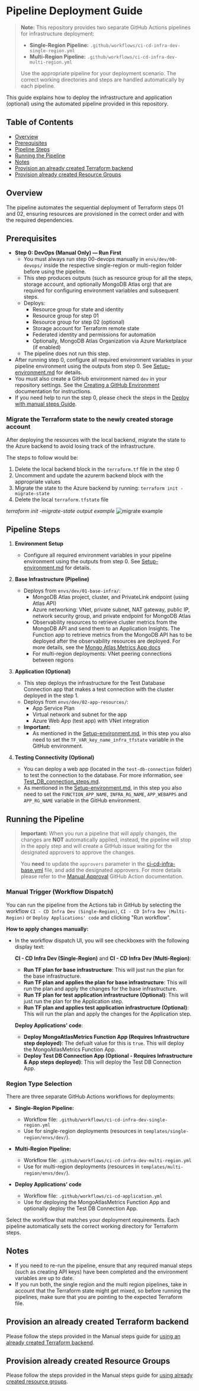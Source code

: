 # Pipeline Deployment Guide

> **Note:** This repository provides two separate GitHub Actions pipelines for infrastructure deployment:
>
> - **Single-Region Pipeline:** `.github/workflows/ci-cd-infra-dev-single-region.yml`
> - **Multi-Region Pipeline:** `.github/workflows/ci-cd-infra-dev-multi-region.yml`
>
> Use the appropriate pipeline for your deployment scenario. The correct working directories and steps are handled automatically by each pipeline.

This guide explains how to deploy the infrastructure and application (optional) using the automated pipeline provided in this repository.

## Table of Contents

- [Overview](#overview)
- [Prerequisites](#prerequisites)
- [Pipeline Steps](#pipeline-steps)
- [Running the Pipeline](#running-the-pipeline)
- [Notes](#notes)
- [Provision an already created Terraform backend](#provision-an-already-created-terraform-backend)
- [Provision already created Resource Groups](#provision-already-created-resource-groups)

## Overview

The pipeline automates the sequential deployment of Terraform steps 01 and 02, ensuring resources are provisioned in the correct order and with the required dependencies.

## Prerequisites

- **Step 0: DevOps (Manual Only) — Run First**
  - You must always run step 00-devops manually in `envs/dev/00-devops/` inside the respective single-region or multi-region folder before using the pipeline.
  - This step produces outputs (such as resource group for all the steps, storage account, and optionally MongoDB Atlas org) that are required for configuring environment variables and subsequent steps.
  - Deploys:
    - Resource group for state and identity
    - Resource group for step 01
    - Resource group for step 02 (optional)
    - Storage account for Terraform remote state
    - Federated identity and permissions for automation
    - Optionally, MongoDB Atlas Organization via Azure Marketplace (if enabled)
  - The pipeline does not run this step.
- After running step 0, configure all required environment variables in your pipeline environment using the outputs from step 0. See [Setup-environment.md](Setup-environment.md) for details.
- You must also create a GitHub environment named `dev` in your repository settings. See the [Creating a GitHub Environment](https://docs.github.com/en/actions/how-tos/deploy/configure-and-manage-deployments/manage-environments#creating-an-environment) documentation for instructions.
- If you need help to run the step 0, please check the steps in the [Deploy with manual steps Guide](./Deploy-with-manual-steps.md).

### Migrate the Terraform state to the newly created storage account

After deploying the resources with the local backend, migrate the state to the Azure backend to avoid losing track of the infrastructure.

The steps to follow would be:

  1. Delete the local backend block in the `terraform.tf` file in the step 0
  1. Uncomment and update the azurerm backend block with the appropriate values
  1. Migrate the state to the Azure backend by running: `terraform init -migrate-state`
  1. Delete the local `terraform.tfstate` file

_terraform init -migrate-state output example_
![migrate example](../images/tf_migrate_example.png)

## Pipeline Steps

1. **Environment Setup**
   - Configure all required environment variables in your pipeline environment using the outputs from step 0. See [Setup-environment.md](Setup-environment.md) for details.

2. **Base Infrastructure (Pipeline)**
   - Deploys from `envs/dev/01-base-infra/`:
     - MongoDB Atlas project, cluster, and PrivateLink endpoint (using Atlas API)
     - Azure networking: VNet, private subnet, NAT gateway, public IP, network security group, and private endpoint for MongoDB Atlas
     - Observability resources to retrieve cluster metrics from the MongoDB API and send them to an Application Insights. The Function app to retrieve metrics from the MongoDB API has to be deployed after the observability resources are deployed. For more details, see the [Mongo Atlas Metrics App docs](./MongoAtlasMetrics_deployment_steps.md) 
     - For multi-region deployments: VNet peering connections between regions

3. **Application (Optional)**
   - This step deploys the infrastructure for the Test Database Connection app that makes a test connection with the cluster deployed in the step 1.
   - Deploys from `envs/dev/02-app-resources/`:
     - App Service Plan
     - Virtual network and subnet for the app
     - Azure Web App (test app) with VNet integration
   - **Important:**
     - As mentioned in the [Setup-environment.md](Setup-environment.md), in this step you also need to set the `TF_VAR_key_name_infra_tfstate` variable in the GitHub environment.

4. **Testing Connectivity (Optional)**
   - You can deploy a web app (located in the `test-db-connection` folder) to test the connection to the database. For more information, see [Test_DB_connection_steps.md](Test_DB_connection_steps.md).
   - As mentioned in the [Setup-environment.md](Setup-environment.md), in this step you also need to set the `FUNCTION_APP_NAME`, `INFRA_RG_NAME`, `APP_WEBAPPS` and `APP_RG_NAME` variable in the GitHub environment.


## Running the Pipeline

> **Important:**
>  When you run a pipeline that will apply changes, the changes are **NOT** automatically applied, instead, the pipeline will stop in the apply step and will create a GitHub issue waiting for the designated approvers to approve the changes.
>
> You **need** to update the `approvers` parameter in the [ci-cd-infra-base.yml](../../.github/workflows/ci-cd-infra-base.yml) file, and add the designated approvers. For more details please refer to the [Manual Approval](https://trstringer.com/github-actions-manual-approval/)  GitHub Action documentation.

### Manual Trigger (Workflow Dispatch)

You can run the pipeline from the Actions tab in GitHub by selecting the workflow `CI - CD Infra Dev (Single-Region)`, `CI - CD Infra Dev (Multi-Region)` or `Deploy Applications' code` and clicking "Run workflow".

**How to apply changes manually:**

- In the workflow dispatch UI, you will see checkboxes with the following display text:

  **CI - CD Infra Dev (Single-Region)** and **CI - CD Infra Dev (Multi-Region)**:
  - **Run TF plan for base infrastructure**: This will just run the plan for the base infrastructure.
  - **Run TF plan and applies the plan for base infrastructure**: This will run the plan and apply the changes for the base infrastructure.
  - **Run TF plan for test application infrastructure (Optional)**: This will just run the plan for the Application step.
  - **Run TF plan and applies test application infrastructure (Optional)**: This will run the plan and apply the changes for the Application step.

  **Deploy Applications' code**:
  - **Deploy MongoAtlasMetrics Function App (Requires Infrastructure step deployed)**: The defualt value for this is `true`. This will deploy the MongoAtlasMetrics Function App.
  - **Deploy Test DB Connection App (Optional - Requires Infrastructure & App steps deployed)**: This will deploy the Test DB Connection App.

### Region Type Selection

There are three separate GitHub Actions workflows for deployments:

- **Single-Region Pipeline:**
  - Workflow file: `.github/workflows/ci-cd-infra-dev-single-region.yml`
  - Use for single-region deployments (resources in `templates/single-region/envs/dev/`).

- **Multi-Region Pipeline:**
  - Workflow file: `.github/workflows/ci-cd-infra-dev-multi-region.yml`
  - Use for multi-region deployments (resources in `templates/multi-region/envs/dev/`).

- **Deploy Applications' code**
  - Workflow file: `.github/workflows/ci-cd-application.yml`
  - Use for deploying the MongoAtlasMetrics Function App and optionally deploy the Test DB Connection App.

Select the workflow that matches your deployment requirements. Each pipeline automatically sets the correct working directory for Terraform steps.

## Notes

- If you need to re-run the pipeline, ensure that any required manual steps (such as creating API keys) have been completed and the environment variables are up to date.
- If you run both, the single region and the multi region pipelines, take in account that the Terraform state might get mixed, so before running the pipelines, make sure that you are pointing to the expected Terraform file.

## Provision an already created Terraform backend

Please follow the steps provided in the Manual steps guide for [using an already created Terraform backend](./Deploy-with-manual-steps.md#provision-an-already-created-terraform-backend).

## Provision already created Resource Groups

Please follow the steps provided in the Manual steps guide for [using already created resource groups](./Deploy-with-manual-steps.md#provision-already-created-resource-groups).
